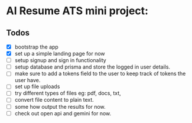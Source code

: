 # AI Resume ATS mini project:

## Todos

- [x] bootstrap the app
- [x] set up a simple landing page for now
- [ ] setup signup and sign in functionality
- [ ] setup database and prisma and store the logged in user details.
- [ ] make sure to add a tokens field to the user to keep track of tokens the user have.
- [ ] set up file uploads
- [ ] try different types of files eg: pdf, docs, txt,
- [ ] convert file content to plain text.
- [ ] some how output the results for now.
- [ ] check out open api and gemini for now.
